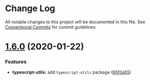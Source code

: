 # Change Log

All notable changes to this project will be documented in this file.
See [Conventional Commits](https://conventionalcommits.org) for commit guidelines.

# [1.6.0](https://github.com/kjots/typescript-tools/compare/v1.5.1...v1.6.0) (2020-01-22)


### Features

* **typescript-utils:** add `typescript-utils` package ([65f0a55](https://github.com/kjots/typescript-tools/commit/65f0a55bfbdb5909cc03977884fd82704bb42807))
